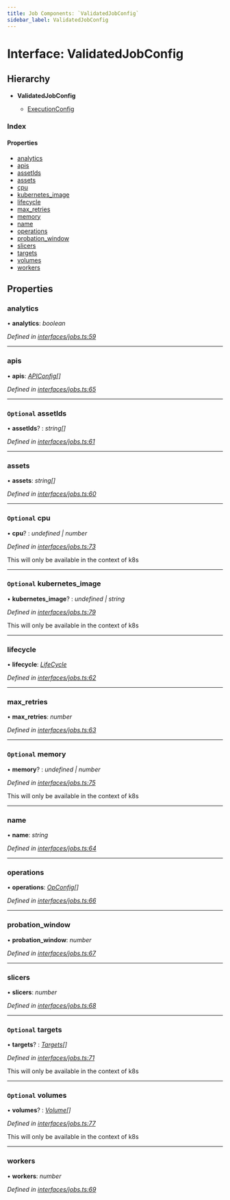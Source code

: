 ```yaml
---
title: Job Components: `ValidatedJobConfig`
sidebar_label: ValidatedJobConfig
---
```


# Interface: ValidatedJobConfig

## Hierarchy

* **ValidatedJobConfig**

  * [ExecutionConfig](executionconfig.md)

### Index

#### Properties

* [analytics](validatedjobconfig.md#analytics)
* [apis](validatedjobconfig.md#apis)
* [assetIds](validatedjobconfig.md#optional-assetids)
* [assets](validatedjobconfig.md#assets)
* [cpu](validatedjobconfig.md#optional-cpu)
* [kubernetes_image](validatedjobconfig.md#optional-kubernetes_image)
* [lifecycle](validatedjobconfig.md#lifecycle)
* [max_retries](validatedjobconfig.md#max_retries)
* [memory](validatedjobconfig.md#optional-memory)
* [name](validatedjobconfig.md#name)
* [operations](validatedjobconfig.md#operations)
* [probation_window](validatedjobconfig.md#probation_window)
* [slicers](validatedjobconfig.md#slicers)
* [targets](validatedjobconfig.md#optional-targets)
* [volumes](validatedjobconfig.md#optional-volumes)
* [workers](validatedjobconfig.md#workers)

## Properties

###  analytics

• **analytics**: *boolean*

*Defined in [interfaces/jobs.ts:59](https://github.com/terascope/teraslice/blob/6aab1cd2/packages/job-components/src/interfaces/jobs.ts#L59)*

___

###  apis

• **apis**: *[APIConfig](apiconfig.md)[]*

*Defined in [interfaces/jobs.ts:65](https://github.com/terascope/teraslice/blob/6aab1cd2/packages/job-components/src/interfaces/jobs.ts#L65)*

___

### `Optional` assetIds

• **assetIds**? : *string[]*

*Defined in [interfaces/jobs.ts:61](https://github.com/terascope/teraslice/blob/6aab1cd2/packages/job-components/src/interfaces/jobs.ts#L61)*

___

###  assets

• **assets**: *string[]*

*Defined in [interfaces/jobs.ts:60](https://github.com/terascope/teraslice/blob/6aab1cd2/packages/job-components/src/interfaces/jobs.ts#L60)*

___

### `Optional` cpu

• **cpu**? : *undefined | number*

*Defined in [interfaces/jobs.ts:73](https://github.com/terascope/teraslice/blob/6aab1cd2/packages/job-components/src/interfaces/jobs.ts#L73)*

This will only be available in the context of k8s

___

### `Optional` kubernetes_image

• **kubernetes_image**? : *undefined | string*

*Defined in [interfaces/jobs.ts:79](https://github.com/terascope/teraslice/blob/6aab1cd2/packages/job-components/src/interfaces/jobs.ts#L79)*

This will only be available in the context of k8s

___

###  lifecycle

• **lifecycle**: *[LifeCycle](../overview.md#lifecycle)*

*Defined in [interfaces/jobs.ts:62](https://github.com/terascope/teraslice/blob/6aab1cd2/packages/job-components/src/interfaces/jobs.ts#L62)*

___

###  max_retries

• **max_retries**: *number*

*Defined in [interfaces/jobs.ts:63](https://github.com/terascope/teraslice/blob/6aab1cd2/packages/job-components/src/interfaces/jobs.ts#L63)*

___

### `Optional` memory

• **memory**? : *undefined | number*

*Defined in [interfaces/jobs.ts:75](https://github.com/terascope/teraslice/blob/6aab1cd2/packages/job-components/src/interfaces/jobs.ts#L75)*

This will only be available in the context of k8s

___

###  name

• **name**: *string*

*Defined in [interfaces/jobs.ts:64](https://github.com/terascope/teraslice/blob/6aab1cd2/packages/job-components/src/interfaces/jobs.ts#L64)*

___

###  operations

• **operations**: *[OpConfig](opconfig.md)[]*

*Defined in [interfaces/jobs.ts:66](https://github.com/terascope/teraslice/blob/6aab1cd2/packages/job-components/src/interfaces/jobs.ts#L66)*

___

###  probation_window

• **probation_window**: *number*

*Defined in [interfaces/jobs.ts:67](https://github.com/terascope/teraslice/blob/6aab1cd2/packages/job-components/src/interfaces/jobs.ts#L67)*

___

###  slicers

• **slicers**: *number*

*Defined in [interfaces/jobs.ts:68](https://github.com/terascope/teraslice/blob/6aab1cd2/packages/job-components/src/interfaces/jobs.ts#L68)*

___

### `Optional` targets

• **targets**? : *[Targets](targets.md)[]*

*Defined in [interfaces/jobs.ts:71](https://github.com/terascope/teraslice/blob/6aab1cd2/packages/job-components/src/interfaces/jobs.ts#L71)*

This will only be available in the context of k8s

___

### `Optional` volumes

• **volumes**? : *[Volume](volume.md)[]*

*Defined in [interfaces/jobs.ts:77](https://github.com/terascope/teraslice/blob/6aab1cd2/packages/job-components/src/interfaces/jobs.ts#L77)*

This will only be available in the context of k8s

___

###  workers

• **workers**: *number*

*Defined in [interfaces/jobs.ts:69](https://github.com/terascope/teraslice/blob/6aab1cd2/packages/job-components/src/interfaces/jobs.ts#L69)*
